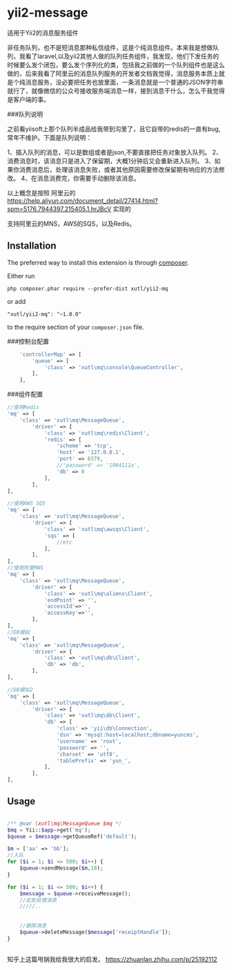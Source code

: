 # yii2-message
适用于Yii2的消息服务组件

非任务队列，也不是短消息那种私信组件，这是个纯消息组件。本来我是想做队列，我看了laravel,以及yii2其他人做的队列任务组件，我发现，他们下发任务的时候要么发个闭包，要么发个序列化的类，包括我之前做的一个队列组件也是这么做的，后来我看了阿里云的消息队列服务的开发者文档我觉得，消息服务本质上就是个纯消息服务，没必要把任务也放里面，一条消息就是一个普通的JSON字符串就行了，就像微信的公众号接收服务端消息一样，接到消息干什么，怎么干我觉得是客户端的事。


###队列说明

之前看yiisoft上那个队列半成品给我带到沟里了，且它自带的redis的一直有bug,常年不维护。下面是队列说明：

1、插入队列的消息，可以是数组或者是json,不要直接把任务对象放入队列。
2、消费消息时，该消息只是进入了保留期，大概1分钟后又会重新进入队列。
3、如果你消费消息后，处理该消息失败，或者其他原因需要修改保留期有响应的方法修改。
4、在消息消费完，你需要手动删除该消息。

以上概念是按照 阿里云的 
https://help.aliyun.com/document_detail/27414.html?spm=5176.7944397.215405.1.hrJBcV 实现的

支持阿里云的MNS，AWS的SQS，以及Redis。

Installation
------------

The preferred way to install this extension is through [composer](http://getcomposer.org/download/).

Either run

```
php composer.phar require --prefer-dist xutl/yii2-mq
```

or add

```
"xutl/yii2-mq": "~1.0.0"
```

to the require section of your `composer.json` file.

###控制台配置
````php
    'controllerMap' => [
        'queue' => [
            'class' => 'xutl\mq\console\QueueController',
        ],
    ],
````    
    
###组件配置
````php
//使用Redis
'mq' => [
    'class' => 'xutl\mq\MessageQueue',
        'driver' => [
            'class' => 'xutl\mq\redis\Client',
            'redis' => [
                'scheme' => 'tcp',
                'host' => '127.0.0.1',
                'port' => 6379,
                //'password' => '1984111a',
                'db' => 0
            ],
        ],
],

//使用AWS SQS
'mq' => [
    'class' => 'xutl\mq\MessageQueue',
        'driver' => [
            'class' => 'xutl\mq\awsqs\Client',
            'sqs' => [
                //etc
            ],
        ],
],
//使用阿里MNS
'mq' => [
    'class' => 'xutl\mq\MessageQueue',
        'driver' => [
            'class' => 'xutl\mq\alimns\Client',
            'endPoint' => '',
            'accessId'=>'',
            'accessKey'=>'',
        ],
],        
//DB模拟
'mq' => [
    'class' => 'xutl\mq\MessageQueue',
        'driver' => [
            'class' => 'xutl\mq\db\Client',
            'db' => 'db',
        ],
],

//DB模拟2
'mq' => [
    'class' => 'xutl\mq\MessageQueue',
        'driver' => [
            'class' => 'xutl\mq\db\Client',
            'db' => [
                'class' => 'yii\db\Connection',
                'dsn' => 'mysql:host=localhost;dbname=yuncms',
                'username' => 'root',
                'password' => '',
                'charset' => 'utf8',
                'tablePrefix' => 'yun_',
            ],
        ],
],
````

Usage
-----

```php

/** @var \xutl\mq\MessageQueue $mq */
$mq = Yii::$app->get('mq');
$queue = $message->getQueueRef('default');

$m = ['aa' => 'bb'];
//入队
for ($i = 1; $i <= 500; $i++) {
    $queue->sendMessage($m,10);
}

for ($i = 1; $i <= 500; $i++) {
    $message = $queue->receiveMessage();
    //此处处理消息
    /////..
    
    
    //删除消息
    $queue->deleteMessage($message['receiptHandle']);
}
        
```

知乎上这篇甩锅我给我很大的启发。
https://zhuanlan.zhihu.com/p/25192112